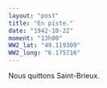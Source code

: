 ```yaml
---
layout: "post"
title: "En piste."
date: "1942-10-22"
moment: "13h00"
WW2_lat: "49.119309"
WW2_long: "6.175716"
---
```


Nous quittons Saint-Brieux.


<div class="histoire"></div>

<div class="commentaire"></div>
